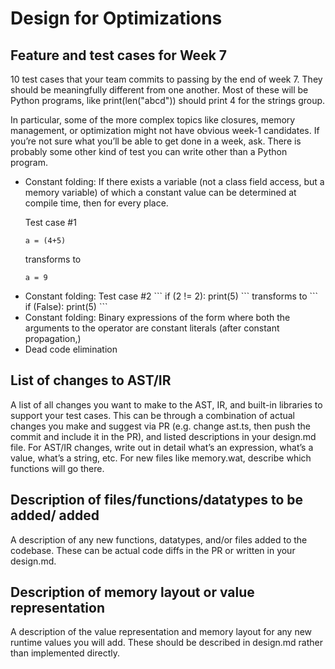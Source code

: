 # Design for Optimizations

## Feature and test cases for Week 7

10 test cases that your team commits to passing by the end of week 7. They should be 
meaningfully different from one another. Most of these will be Python programs, like 
print(len("abcd")) should print 4 for the strings group.

In particular, some of the more complex topics like closures, memory management, or 
optimization might not have obvious week-1 candidates. If you’re not sure what you’ll 
be able to get done in a week, ask. There is probably some other kind of test you can 
write other than a Python program.

<ul>
<li>
Constant folding:
If there exists a variable (not a class field access, but a memory variable) of which a constant value can be determined at compile time,
then for every place.

Test case #1
```
a = (4+5)
```
transforms to 
```
a = 9
```
</li>

<li>
Constant folding:
Test case #2
```
if (2 != 2): print(5)
```
transforms to 
```
if (False):
    print(5)
```
</li>

<li>
Constant folding:
Binary expressions of the form where both the arguments to the operator are constant literals (after constant propagation,)
</li>

<li>
Dead code elimination
</li>
</ul>

## List of changes to AST/IR

A list of all changes you want to make to the AST, IR, and built-in libraries to 
support your test cases. This can be through a combination of actual changes you 
make and suggest via PR (e.g. change ast.ts, then push the commit and include it 
in the PR), and listed descriptions in your design.md file. For AST/IR changes, 
write out in detail what’s an expression, what’s a value, what’s a string, etc. 
For new files like memory.wat, describe which functions will go there.

## Description of files/functions/datatypes to be added/ added

A description of any new functions, datatypes, and/or files added to the codebase. 
These can be actual code diffs in the PR or written in your design.md.

## Description of memory layout or value representation

A description of the value representation and memory layout for any new runtime 
values you will add. These should be described in design.md rather than implemented 
directly.